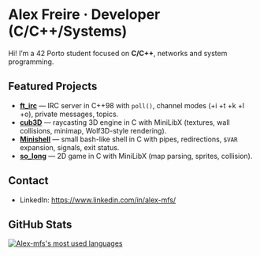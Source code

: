 
<!--
**Alex-mfs/Alex-mfs** is a ✨ _special_ ✨ repository because its `README.md` (this file) appears on your GitHub profile.

Here are some ideas to get you started:

- 🔭 I’m currently working on ...
- 🌱 I’m currently learning ...
- 👯 I’m looking to collaborate on ...
- 🤔 I’m looking for help with ...
- 💬 Ask me about ...
- 📫 How to reach me: ...
- 😄 Pronouns: ...
- ⚡ Fun fact: ...
-->

# Alex Freire · Developer (C/C++/Systems)

Hi! I’m a 42 Porto student focused on **C/C++**, networks and system programming.  

## Featured Projects
- **[ft_irc](https://github.com/Alex-mfs/ft_irc)** — IRC server in C++98 with `poll()`, channel modes (+i +t +k +l +o), private messages, topics.
- **[cub3D](https://github.com/Alex-mfs/cub3d)** — raycasting 3D engine in C with MiniLibX (textures, wall collisions, minimap, Wolf3D-style rendering).
- **[Minishell](https://github.com/Alex-mfs/Minishell)** — small bash-like shell in C with pipes, redirections, `$VAR` expansion, signals, exit status.
- **[so_long](https://github.com/Alex-mfs/so_long)** — 2D game in C with MiniLibX (map parsing, sprites, collision).

## Contact
- LinkedIn: https://www.linkedin.com/in/alex-mfs/

## GitHub Stats

[![Alex-mfs's most used languages](https://github-readme-stats.vercel.app/api/top-langs/?username=Alex-mfs&layout=compact&hide_border=true&bg_color=00000000&theme=dark)](https://github.com/Alex-mfs?tab=repositories)
